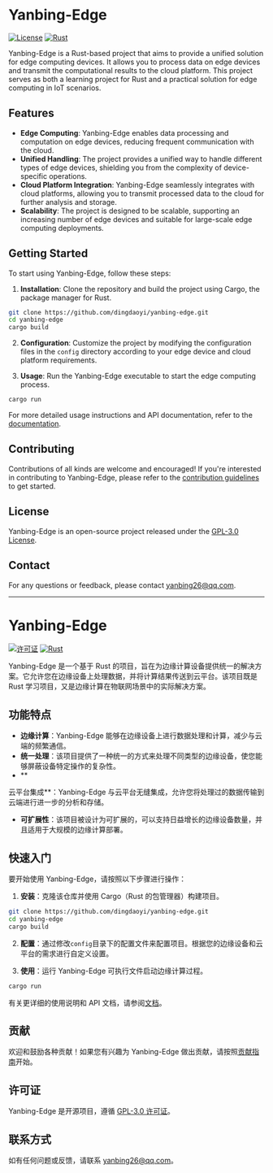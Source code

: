 # Yanbing-Edge

[![License](https://img.shields.io/badge/license-GPL3.0-blue.svg)](LICENSE)
[![Rust](https://img.shields.io/badge/rust-1.70+-orange.svg)](https://www.rust-lang.org/)

Yanbing-Edge is a Rust-based project that aims to provide a unified solution for edge computing devices. It allows you to process data on edge devices and transmit the computational results to the cloud platform. This project serves as both a learning project for Rust and a practical solution for edge computing in IoT scenarios.

## Features

- **Edge Computing**: Yanbing-Edge enables data processing and computation on edge devices, reducing frequent communication with the cloud.
- **Unified Handling**: The project provides a unified way to handle different types of edge devices, shielding you from the complexity of device-specific operations.
- **Cloud Platform Integration**: Yanbing-Edge seamlessly integrates with cloud platforms, allowing you to transmit processed data to the cloud for further analysis and storage.
- **Scalability**: The project is designed to be scalable, supporting an increasing number of edge devices and suitable for large-scale edge computing deployments.

## Getting Started

To start using Yanbing-Edge, follow these steps:

1. **Installation**: Clone the repository and build the project using Cargo, the package manager for Rust.

```bash
git clone https://github.com/dingdaoyi/yanbing-edge.git
cd yanbing-edge
cargo build
```

2. **Configuration**: Customize the project by modifying the configuration files in the `config` directory according to your edge device and cloud platform requirements.

3. **Usage**: Run the Yanbing-Edge executable to start the edge computing process.

```bash
cargo run
```

For more detailed usage instructions and API documentation, refer to the [documentation](docs/README.md).

## Contributing

Contributions of all kinds are welcome and encouraged! If you're interested in contributing to Yanbing-Edge, please refer to the [contribution guidelines](CONTRIBUTING.md) to get started.

## License

Yanbing-Edge is an open-source project released under the [GPL-3.0 License](LICENSE).

## Contact

For any questions or feedback, please contact [yanbing26@qq.com](mailto:yanbing26@qq.com).

---

# Yanbing-Edge

[![许可证](https://img.shields.io/badge/许可证-GPL3.0-blue.svg)](LICENSE)
[![Rust](https://img.shields.io/badge/rust-1.70+-orange.svg)](https://www.rust-lang.org/)

Yanbing-Edge 是一个基于 Rust 的项目，旨在为边缘计算设备提供统一的解决方案。它允许您在边缘设备上处理数据，并将计算结果传送到云平台。该项目既是 Rust 学习项目，又是边缘计算在物联网场景中的实际解决方案。

## 功能特点

- **边缘计算**：Yanbing-Edge 能够在边缘设备上进行数据处理和计算，减少与云端的频繁通信。
- **统一处理**：该项目提供了一种统一的方式来处理不同类型的边缘设备，使您能够屏蔽设备特定操作的复杂性。
- **

云平台集成**：Yanbing-Edge 与云平台无缝集成，允许您将处理过的数据传输到云端进行进一步的分析和存储。
- **可扩展性**：该项目被设计为可扩展的，可以支持日益增长的边缘设备数量，并且适用于大规模的边缘计算部署。

## 快速入门

要开始使用 Yanbing-Edge，请按照以下步骤进行操作：

1. **安装**：克隆该仓库并使用 Cargo（Rust 的包管理器）构建项目。

```bash
git clone https://github.com/dingdaoyi/yanbing-edge.git
cd yanbing-edge
cargo build
```

2. **配置**：通过修改`config`目录下的配置文件来配置项目。根据您的边缘设备和云平台的需求进行自定义设置。

3. **使用**：运行 Yanbing-Edge 可执行文件启动边缘计算过程。

```bash
cargo run
```

有关更详细的使用说明和 API 文档，请参阅[文档](docs/README.md)。

## 贡献

欢迎和鼓励各种贡献！如果您有兴趣为 Yanbing-Edge 做出贡献，请按照[贡献指南](CONTRIBUTING.md)开始。

## 许可证

Yanbing-Edge 是开源项目，遵循 [GPL-3.0 许可证](LICENSE)。

## 联系方式

如有任何问题或反馈，请联系 [yanbing26@qq.com](mailto:yanbing26@qq.com)。